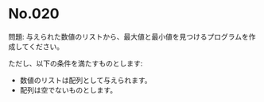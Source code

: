 # No.020

問題: 与えられた数値のリストから、最大値と最小値を見つけるプログラムを作成してください。

ただし、以下の条件を満たすものとします:

- 数値のリストは配列として与えられます。
- 配列は空でないものとします。
